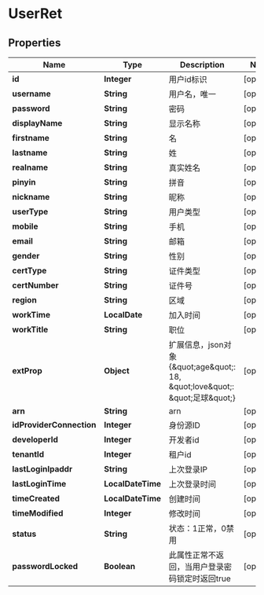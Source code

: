 

# UserRet


## Properties

| Name | Type | Description | Notes |
|------------ | ------------- | ------------- | -------------|
|**id** | **Integer** | 用户id标识 |  [optional] |
|**username** | **String** | 用户名，唯一 |  [optional] |
|**password** | **String** | 密码 |  [optional] |
|**displayName** | **String** | 显示名称 |  [optional] |
|**firstname** | **String** | 名 |  [optional] |
|**lastname** | **String** | 姓 |  [optional] |
|**realname** | **String** | 真实姓名 |  [optional] |
|**pinyin** | **String** | 拼音 |  [optional] |
|**nickname** | **String** | 昵称 |  [optional] |
|**userType** | **String** | 用户类型 |  [optional] |
|**mobile** | **String** | 手机 |  [optional] |
|**email** | **String** | 邮箱 |  [optional] |
|**gender** | **String** | 性别 |  [optional] |
|**certType** | **String** | 证件类型 |  [optional] |
|**certNumber** | **String** | 证件号 |  [optional] |
|**region** | **String** | 区域 |  [optional] |
|**workTime** | **LocalDate** | 加入时间 |  [optional] |
|**workTitle** | **String** | 职位 |  [optional] |
|**extProp** | **Object** | 扩展信息，json对象{\&quot;age\&quot;: 18, \&quot;love\&quot;: \&quot;足球\&quot;} |  [optional] |
|**arn** | **String** | arn |  [optional] |
|**idProviderConnection** | **Integer** | 身份源ID |  [optional] |
|**developerId** | **Integer** | 开发者id |  [optional] |
|**tenantId** | **Integer** | 租户id |  [optional] |
|**lastLoginIpaddr** | **String** | 上次登录IP |  [optional] |
|**lastLoginTime** | **LocalDateTime** | 上次登录时间 |  [optional] |
|**timeCreated** | **LocalDateTime** | 创建时间 |  [optional] |
|**timeModified** | **Integer** | 修改时间 |  [optional] |
|**status** | **String** | 状态：1正常，0禁用 |  [optional] |
|**passwordLocked** | **Boolean** | 此属性正常不返回，当用户登录密码锁定时返回true |  [optional] |



